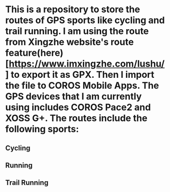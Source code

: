 # This is a repository to store the routes of GPS sports like cycling and trail running. I am using the route from Xingzhe website's route feature(here)[https://www.imxingzhe.com/lushu/] to export it as GPX. Then I import the file to COROS Mobile Apps. The GPS devices that I am currently using includes COROS Pace2 and XOSS G+. The routes include the following sports: 
## Cycling 
## Running 
## Trail Running

